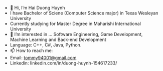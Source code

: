 - 👋 Hi, I’m Hai Duong Huynh
- I have Bachelor of Sciene (Computer Science major) in Texas Wesleyan University
- Currently studying for Master Degree in Maharishi International University
- 👀 I’m interested in ... Software Engineering, Game Development, Machine Learning and Back-end Development
- Language: C++, C#, Java, Python.
- 📫 How to reach me: 
- Email: tommy94001@gmail.com
- Linkedin: linkedin.com/in/duong-huynh-154617233/
<!---
YammiKaZe/YammiKaZe is a ✨ special ✨ repository because its `README.md` (this file) appears on your GitHub profile.
You can click the Preview link to take a look at your changes.
--->
